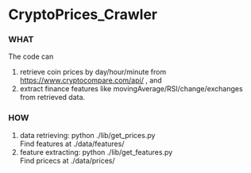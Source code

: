 # CryptoPrices_Crawler

### WHAT  
The code can
1. retrieve coin prices by day/hour/minute from https://www.cryptocompare.com/api/ , and
2. extract finance features like movingAverage/RSI/change/exchanges from retrieved data.  


### HOW   
1. data retrieving: python ./lib/get_prices.py  
   Find features at ./data/features/
2. feature extracting: python ./lib/get_features.py  
   Find pricecs at ./data/prices/
